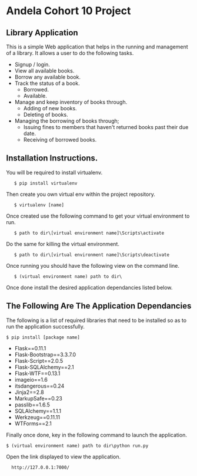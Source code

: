 # **Andela Cohort 10 Project**

## **Library Application**
 This is a simple Web application that helps in the running and management of a library. 
 It allows a user to do the following tasks.
       
 - Signup / login.   
 - View all available books.
 - Borrow any available book.
 - Track the status of a book.
      * Borrowed.
      * Available.
 - Manage and keep inventory of books through.
      * Adding of new books.
      * Deleting of books.
 - Managing the borrowing of books through;
      * Issuing fines to members that haven't returned books past their due date.
      * Receiving of borrowed books.
    
## **Installation Instructions.**
 You will be required to install virtualenv.
 
       $ pip install virtualenv
 
 Then create you own virtual env within the project repository.
 
       $ virtualenv [name]
     
 Once created use the following command to get your virtual environment to run.
 
       $ path to dir\[virtual environment name]\Scripts\activate
 
 Do the same for killing the virtual environment.
 
       $ path to dir\[virtual environment name]\Scripts\deactivate
     
 Once running you should have the following view on the command line.
 
       $ (virtual environment name) path to dir\
     
 Once done install the desired application dependancies listed below.
     
## **The Following Are The  Application Dependancies**
 
 The following is a list of required libraries that need to be installed so as to run the application successfully.
  
    $ pip install [package name]
    
- Flask==0.11.1
- Flask-Bootstrap==3.3.7.0
- Flask-Script==2.0.5
- Flask-SQLAlchemy==2.1
- Flask-WTF==0.13.1
- imageio==1.6
- itsdangerous==0.24
- Jinja2==2.8
- MarkupSafe==0.23
- passlib==1.6.5
- SQLAlchemy==1.1.1
- Werkzeug==0.11.11
- WTForms==2.1   
    

 Finally once done, key in the following command to launch the application.
  
    $ (virtual environment name) path to dir\python run.py
      
 Open the link displayed to view the application.
 
      http://127.0.0.1:7000/
 

